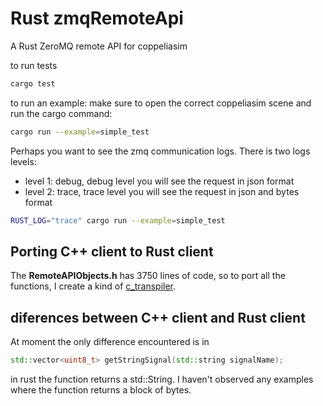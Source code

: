 # Rust zmqRemoteApi

A Rust ZeroMQ remote API for coppeliasim

to run tests

```bash
cargo test
```

to run an example:
make sure to open the correct coppeliasim scene and
run the cargo command:

```bash
cargo run --example=simple_test
```

Perhaps you want to see the zmq communication logs.
There is two logs levels:

- level 1: debug, debug level you will see the request in json format
- level 2: trace, trace level you will see the request in json and bytes format

```bash
RUST_LOG="trace" cargo run --example=simple_test
```

## Porting C++ client to Rust client

The __RemoteAPIObjects.h__ has 3750 lines of code, so to port all the
functions, I create a kind of [c_transpiler](c_transpiler/).

## diferences between C++ client and Rust client

At moment the only difference encountered is in

```c++
std::vector<uint8_t> getStringSignal(std::string signalName);
```

in rust the function returns a std::String. I haven't observed any
examples where the function returns a block of bytes.
